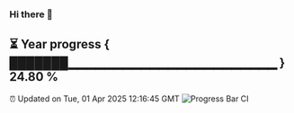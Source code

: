 ### Hi there 👋
⏳ Year progress { ███████▁▁▁▁▁▁▁▁▁▁▁▁▁▁▁▁▁▁▁▁▁▁▁ } 24.80 %
---
⏰ Updated on Tue, 01 Apr 2025 12:16:45 GMT
![Progress Bar CI](https://github.com/Moyi321/Moyi321/workflows/Progress%20Bar%20CI/badge.svg)
